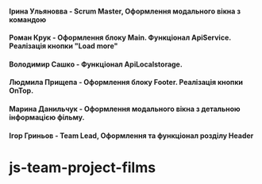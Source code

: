 #### Ірина Ульяновва - Scrum Master, Оформлення модального вікна з командою
#### Роман Крук - Оформлення блоку Main. Функціонал ApiService. Реалізація кнопки "Load more"
#### Володимир Сашко - Функціонал ApiLocalstorage.
#### Людмила Прищепа - Оформлення блоку Footer. Реалізація кнопки OnTop.
#### Марина Данильчук - Оформлення модального вікна з детальною інформацією фільму.
#### Ігор Гриньов - Team Lead, Оформлення та функціонал розділу Header

# js-team-project-films
